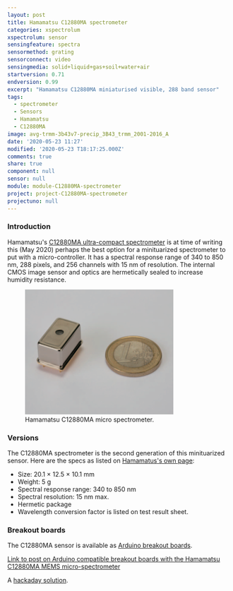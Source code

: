 ```yaml
---
layout: post
title: Hamamatsu C12880MA spectrometer
categories: xspectrolum
xspectrolum: sensor
sensingfeature: spectra
sensormethod: grating
sensorconnect: video
sensingmedia: solid+liquid+gas+soil+water+air
startversion: 0.71
endversion: 0.99
excerpt: "Hamamatsu C12880MA miniaturised visible, 288 band sensor"
tags:
  - spectrometer
  - Sensors
  - Hamamatsu
  - C12880MA
image: avg-trmm-3b43v7-precip_3B43_trmm_2001-2016_A
date: '2020-05-23 11:27'
modified: '2020-05-23 T18:17:25.000Z'
comments: true
share: true
component: null
sensor: null
module: module-C12880MA-spectrometer
project: project-C12880MA-spectrometer
projectuno: null
---
```


### Introduction

Hamamatsu's [C12880MA ultra-compact spectrometer](https://www.hamamatsu.com/jp/en/product/type/C12880MA/index.html) is at time of writing this (May 2020) perhaps the best option for a minituarized spectrometer to put with a micro-controller. It has a spectral response range of 340 to 850 nm, 288 pixels, and 256 channels with 15 nm of resolution. The internal CMOS image sensor and optics are hermetically sealed to increase humidity resistance.

<figure>
<img src="../../images/sensor-hamamatsu-C12880MA-spectrometer.png">
<figcaption> Hamamatsu C12880MA micro spectrometer.
</figcaption>
</figure>

### Versions

The C12880MA spectrometer is the second generation of this minituarized sensor. Here are the specs as listed on [Hamamatus's own page](https://www.hamamatsu.com/eu/en/product/type/C12880MA/index.html):

- Size: 20.1 × 12.5 × 10.1 mm
- Weight: 5 g
- Spectral response range: 340 to 850 nm
- Spectral resolution: 15 nm max.
- Hermetic package
- Wavelength conversion factor is listed on test result sheet.

### Breakout boards

The C12880MA sensor is available as [Arduino breakout boards](../../modules/module-C12880MA-spectrometer).


[Link to post on Arduino compatible breakout boards with the Hamamatsu C12880MA MEMS micro-spectrometer](../../modules/module-hamamatsu-C12880MA)


A [hackaday solution](https://hackaday.io/project/4141-c12666ma-micro-spectrometer).
